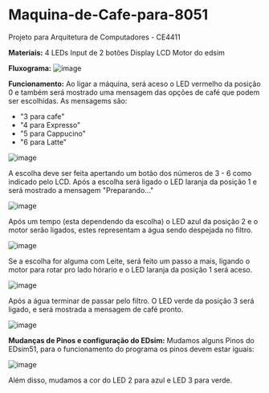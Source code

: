 # Maquina-de-Cafe-para-8051

Projeto para Arquitetura de Computadores - CE4411

**Materiais:**
4 LEDs
Input de 2 botões
Display LCD
Motor do edsim

**Fluxograma:**
![image](https://github.com/user-attachments/assets/0c321c43-abc6-4c3a-b114-c6d490ad68dd)


**Funcionamento:**
Ao ligar a máquina, será aceso o LED vermelho da posição 0 e também será mostrado uma mensagem das opções de café que podem ser escolhidas.
As mensagems são: 
- "3 para cafe"
- "4 para Expresso"
- "5 para Cappucino"
- "6 para Latte"

![image](https://github.com/user-attachments/assets/f39d947c-5366-4612-b8c6-73a9fed3fda9)

A escolha deve ser feita apertando um botão dos números de 3 - 6 como indicado pelo LCD.
Após a escolha será ligado o LED laranja da posição 1 e será mostrado a mensagem "Preparando..."

![image](https://github.com/user-attachments/assets/f5d294f2-4b51-4746-8b15-d21472e3cd11)

Após um tempo (esta dependendo da escolha) o LED azul da posição 2 e o motor serão ligados, estes representam a água sendo despejada no filtro. 

![image](https://github.com/user-attachments/assets/373fe21d-9dad-4e92-bff0-e181eaa030d8)

Se a escolha for alguma com Leite, será feito um passo a mais, ligando o motor para rotar pro lado hórario e o LED laranja da posição 1 será aceso. 

![image](https://github.com/user-attachments/assets/48324f04-79d7-4ae7-99bd-1b5d0239f465)

Após a água terminar de passar pelo filtro. O LED verde da posição 3 será ligado, e será mostrada a mensagem de café pronto.

![image](https://github.com/user-attachments/assets/9e0de189-0e0d-4138-ab39-2be1f2846704)


**Mudanças de Pinos e configuração do EDsim:**
Mudamos alguns Pinos do EDsim51, para o funcionamento do programa os pinos devem estar iguais:

![image](https://github.com/user-attachments/assets/9f7e3138-7f0c-40fa-9cf2-ebdb57740dfc)


Além disso, mudamos a cor do LED 2 para azul e LED 3 para verde.
